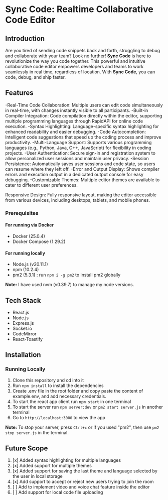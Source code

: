 # Sync Code: Realtime Collaborative Code Editor

## Introduction

Are you tired of sending code snippets back and forth, struggling to debug and collaborate with your team? Look no further! **Sync Code** is here to revolutionize the way you code together. This powerful and intuitive collaborative code editor empowers developers and teams to work seamlessly in real time, regardless of location. With **Sync Code**, you can code, debug, and ship faster.

## Features

-Real-Time Code Collaboration: Multiple users can edit code simultaneously in real-time, with changes instantly visible to all participants.
-Built-in Compiler Integration: Code compilation directly within the editor, supporting multiple programming languages through RapidAPI for online code execution.
-Syntax Highlighting: Language-specific syntax highlighting for enhanced readability and easier debugging.
-Code Autocompletion: Intelligent code suggestions that speed up the coding process and improve productivity.
-Multi-Language Support: Supports various programming languages (e.g., Python, Java, C++, JavaScript) for flexibility in coding projects.
-User Authentication: Secure sign-in and registration system to allow personalized user sessions and maintain user privacy.
-Session Persistence: Automatically saves user sessions and code state, so users can resume where they left off.
-Error and Output Display: Shows compiler errors and execution output in a dedicated output console for easy debugging.
-Customizable Themes: Multiple editor themes are available to cater to different user preferences.

Responsive Design: Fully responsive layout, making the editor accessible from various devices, including desktops, tablets, and mobile phones.
### Prerequisites

#### For running via Docker

- Docker (25.0.4)
- Docker Compose (1.29.2)

#### For running locally

- Node.js (v20.11.1)
- npm (10.2.4)
- pm2 (5.3.1) : run `npm i -g pm2` to install pm2 globally

**Note:** I have used nvm (v0.39.7) to manage my node versions. 
## Tech Stack

- React.js
- Node.js
- Express.js
- Socket.io
- CodeMirror
- React-Toastify

## Installation

### Running Locally

1. Clone this repository and cd into it
2. Run `npm install` to install the dependencies
3. Create .env file in the root folder and copy paste the content of example.env, and add necessary credentials.
4. To start the react app client run `npm start` in one terminal
5. To start the server run `npm server:dev` or `pm2 start server.js` in another terminal
6. Go to `http://localhost:3000` to view the app

**Note:** To stop your server, press `Ctrl+c` or if you used "pm2", then use `pm2 stop server.js` in the terminal.

## Future Scope

1. [x] Added syntax highlighting for multiple languages
2. [x] Added support for multiple themes
3. [x] Added support for saving the last theme and language selected by the user in local storage
4. [x] Add support to accept or reject new users trying to join the room
5. [ ] Add to implement video and voice chat feature inside the editor
6. [ ] Add support for local code file uploading
